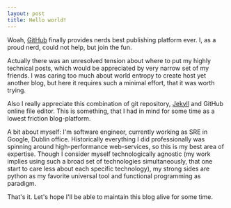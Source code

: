 ```yaml
---
layout: post
title: Hello world!
---
```


Woah, [GitHub](http://github.com/) finally provides nerds best
publishing platform ever. I, as a proud nerd, could not help, but join
the fun.

Actually there was an unresolved tension about where to put my highly
technical posts, which would be appreciated by very narrow set of my
friends. I was caring too much about world entropy to create host yet
another blog, but here it requires such a minimal effort, that it was
worth trying.

Also I really appreciate this combination of git repository,
[Jekyll](https://github.com/mojombo/jekyll/wiki) and GitHub online
file editor. This is something, that I had in mind for some time as a
lowest friction blog-platform.

A bit about myself: I'm software engineer, currently working as SRE in
Google, Dublin office. Historically everything I did professionally
was spinning around high-performance web-services, so this is my best
area of expertise. Though I consider myself technologically agnostic
(my work implies using such a broad set of technologies
simultaneously, that one start to care less about each specific
technology), my strong sides are python as my favorite universal tool
and functional programming as paradigm.

That's it. Let's hope I'll be able to maintain this blog alive for
some time.